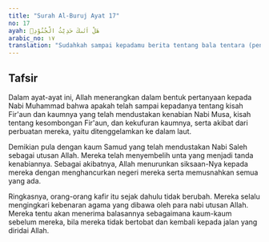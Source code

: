```yaml
---
title: "Surah Al-Buruj Ayat 17"
no: 17
ayah: هَلْ اَتٰىكَ حَدِيْثُ الْجُنُوْدِۙ 
arabic_no: ١٧
translation: "Sudahkah sampai kepadamu berita tentang bala tentara (penentang),"
---
```


## Tafsir

Dalam ayat-ayat ini, Allah menerangkan dalam bentuk pertanyaan kepada Nabi Muhammad bahwa apakah telah sampai kepadanya tentang kisah Fir'aun dan kaumnya yang telah mendustakan kenabian Nabi Musa, kisah tentang kesombongan Fir'aun, dan kekufuran kaumnya, serta akibat dari perbuatan mereka, yaitu ditenggelamkan ke dalam laut.

Demikian pula dengan kaum Samud yang telah mendustakan Nabi Saleh sebagai utusan Allah. Mereka telah menyembelih unta yang menjadi tanda kenabiannya. Sebagai akibatnya, Allah menurunkan siksaan-Nya kepada mereka dengan menghancurkan negeri mereka serta memusnahkan semua yang ada.

Ringkasnya, orang-orang kafir itu sejak dahulu tidak berubah. Mereka selalu mengingkari kebenaran agama yang dibawa oleh para nabi utusan Allah. Mereka tentu akan menerima balasannya sebagaimana kaum-kaum sebelum mereka, bila mereka tidak bertobat dan kembali kepada jalan yang diridai Allah.